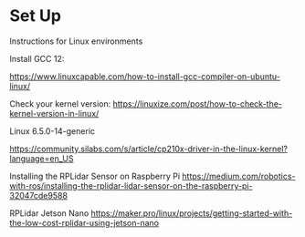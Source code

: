 # Set Up

Instructions for Linux environments  

Install GCC 12:

https://www.linuxcapable.com/how-to-install-gcc-compiler-on-ubuntu-linux/

Check your kernel version:
https://linuxize.com/post/how-to-check-the-kernel-version-in-linux/

Linux 6.5.0-14-generic

https://community.silabs.com/s/article/cp210x-driver-in-the-linux-kernel?language=en_US

Installing the RPLidar Sensor on Raspberry Pi
https://medium.com/robotics-with-ros/installing-the-rplidar-lidar-sensor-on-the-raspberry-pi-32047cde9588

RPLidar Jetson Nano
https://maker.pro/linux/projects/getting-started-with-the-low-cost-rplidar-using-jetson-nano